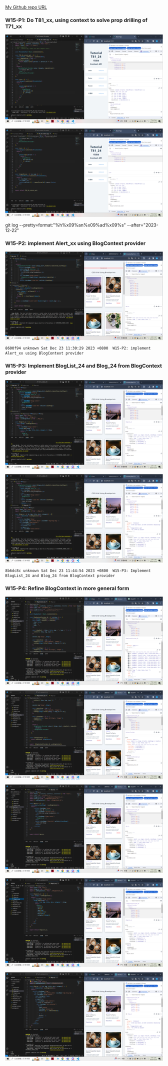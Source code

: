 
[My Github repo URL](https://github.com/209410124/1121-wp1-demo-209410124)


### W15-P1: Do T81_xx, using context to solve prop drilling of T71_xx
 
![](w15-p1-1.png)
 
![](w15-p1-2.png)

git log --pretty=format:"%h%x09%an%x09%ad%x09%s" --after="2023-12-22"

### W15-P2: implement Alert_xx using BlogContext provider
 
![](w15-p2.png)
 
 ```
 8600f94 unknown Sat Dec 23 11:30:29 2023 +0800  W15-P2: implement Alert_xx using BlogContext provider
 ```

 ### W15-P3: Implement BlogList_24 and Blog_24 from BlogContext provider
 
![](w15-p3-1.png)
 
![](w15-p3-2.png)
```
8b6dc8c unknown Sat Dec 23 11:44:54 2023 +0800  W15-P3: Implement BlogList_24 and Blog_24 from BlogContext provider
```

### W15-P4: Refine BlogContext in more general form
 
![](w15-p4-1.png)
 
![](w15-p4-2.png)
 
![](w15-p4-3.png)
 
![](w15-p4-4.png)
 
![](w15-p4-5.png)